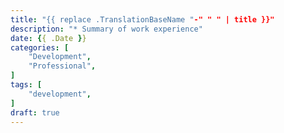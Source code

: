 ```yaml
---
title: "{{ replace .TranslationBaseName "-" " " | title }}"
description: "* Summary of work experience"
date: {{ .Date }}
categories: [
    "Development",
    "Professional",
]
tags: [
    "development",
]
draft: true
---
```

